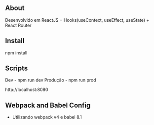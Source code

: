 ## About

Desenvolvido em ReactJS + Hooks(useContext, useEffect, useState) + React Router

## Install

npm install

## Scripts

Dev - npm run dev
Produção - npm run prod

http://localhost:8080

## Webpack and Babel Config
- Utilizando webpack v4 e babel 8.1



